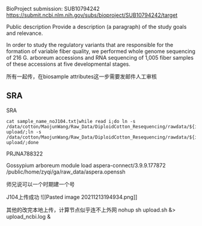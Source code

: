 BioProject submission: SUB10794242
https://submit.ncbi.nlm.nih.gov/subs/bioproject/SUB10794242/target



Public description
Provide a description (a paragraph) of the study goals and relevance.


In order to  study the  regulatory variants that  are responsible for the formation of variable fiber quality, we performed whole genome sequencing of 216 G. arboreum accessions and RNA sequencing of 1,005 fiber samples of these accessions at five developmental stages.


所有一起传，在biosample attributes这一步需要发邮件人工审核
## SRA
SRA




```
cat sample_name_noJ104.txt|while read i;do ln -s /data/cotton/MaojunWang/Raw_Data/DiploidCotton_Resequencing/rawdata/${i}_R1.fq.gz upload/;ln -s /data/cotton/MaojunWang/Raw_Data/DiploidCotton_Resequencing/rawdata/${i}_R2.fq.gz upload/;done
```


      

PRJNA788322

  

Gossypium arboreum 
module load aspera-connect/3.9.9.177872
/public/home/zyqi/ga/raw_data/aspera.openssh



师兄说可以一个时期建一个号

J104上传成功
![[Pasted image 20211213194934.png]]

其他的改完本地上传，计算节点似乎连不上外网
nohup sh upload.sh &> upload_ncbi.log &

